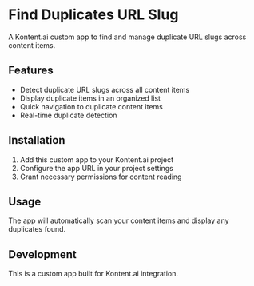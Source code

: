 # Find Duplicates URL Slug

A Kontent.ai custom app to find and manage duplicate URL slugs across content items.

## Features

- Detect duplicate URL slugs across all content items
- Display duplicate items in an organized list
- Quick navigation to duplicate content items
- Real-time duplicate detection

## Installation

1. Add this custom app to your Kontent.ai project
2. Configure the app URL in your project settings
3. Grant necessary permissions for content reading

## Usage

The app will automatically scan your content items and display any duplicates found.

## Development

This is a custom app built for Kontent.ai integration.